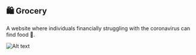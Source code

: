 ## 🛍️ Grocery

A website where individuals financially struggling with the coronavirus can find food 🥔. 

![Alt text](https://github.com/ZumbaMaster313/Grocery/blob/master/images/foodbanks.JPG "Proxy")
